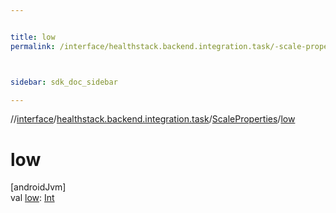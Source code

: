 ```yaml
---


title: low
permalink: /interface/healthstack.backend.integration.task/-scale-properties/low.html



sidebar: sdk_doc_sidebar

---
```



//[interface](/bi_interface.html)/[healthstack.backend.integration.task](../index.html)/[ScaleProperties](index.html)/[low](low.html)



# low



[androidJvm]\
val [low](low.html): [Int](https://kotlinlang.org/api/latest/jvm/stdlib/kotlin/-int/index.html)






